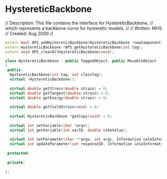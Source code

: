# HystereticBackbone

// Description: This file contains the interface for HystereticBackbone,
// which represents a backbone curve for hysteretic models.
//
// Written: MHS
// Created: Aug 2000
//

```cpp
extern bool OPS_addHystereticBackbone(HystereticBackbone *newComponent);
extern HystereticBackbone *OPS_getHystereticBackbone(int tag);
extern void OPS_clearAllHystereticBackbone(void);

class HystereticBackbone : public TaggedObject, public MovableObject
{
 public:
  HystereticBackbone(int tag, int classTag);
  virtual ~HystereticBackbone();
  
  virtual double getStress(double strain) = 0;
  virtual double getTangent(double strain) = 0;
  virtual double getEnergy(double strain) = 0;
  
  virtual double getYieldStrain(void) = 0;
  
  virtual HystereticBackbone *getCopy(void) = 0;
  
  virtual int setVariable(char *argv);
  virtual int getVariable(int varID, double &theValue);
  
  virtual int setParameter(char **argv, int argc, Information &eleInformation);
  virtual int updateParameter(int responseID, Information &eleInformation);	
  
 protected:
  
 private:
  
};

```

